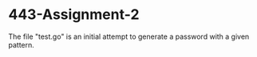 # 443-Assignment-2

The file "test.go" is an initial attempt to generate a password with a given pattern. 
